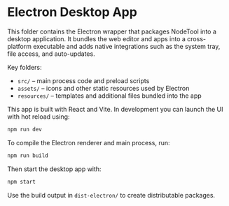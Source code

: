 # Electron Desktop App

This folder contains the Electron wrapper that packages NodeTool into a desktop application.
It bundles the web editor and apps into a cross-platform executable and adds
native integrations such as the system tray, file access, and auto-updates.

Key folders:

- `src/` – main process code and preload scripts
- `assets/` – icons and other static resources used by Electron
- `resources/` – templates and additional files bundled into the app

This app is built with React and Vite. In development you can launch the UI with
hot reload using:

```bash
npm run dev
```

To compile the Electron renderer and main process, run:

```bash
npm run build
```

Then start the desktop app with:

```bash
npm start
```

Use the build output in `dist-electron/` to create distributable packages.
